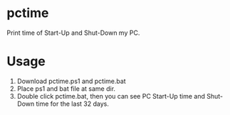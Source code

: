 # pctime
Print time of Start-Up and Shut-Down my PC.

# Usage

1. Download pctime.ps1 and pctime.bat
1. Place ps1 and bat file at same dir.
1. Double click pctime.bat, then you can see PC Start-Up time and Shut-Down time for the last 32 days.
